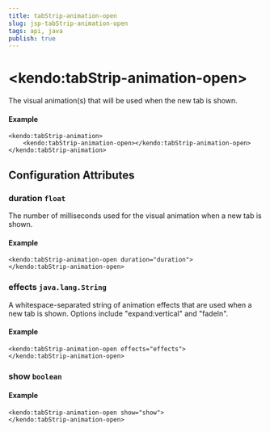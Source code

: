 ```yaml
---
title: tabStrip-animation-open
slug: jsp-tabStrip-animation-open
tags: api, java
publish: true
---
```


# \<kendo:tabStrip-animation-open\>

The visual animation(s) that will be used when the new tab is shown.

#### Example
    <kendo:tabStrip-animation>
        <kendo:tabStrip-animation-open></kendo:tabStrip-animation-open>
    </kendo:tabStrip-animation>

## Configuration Attributes

### duration `float`

The number of milliseconds used for the visual animation when a new tab is shown.

#### Example
    <kendo:tabStrip-animation-open duration="duration">
    </kendo:tabStrip-animation-open>

### effects `java.lang.String`

A whitespace-separated string of animation effects that are used when a new tab is shown. Options include
"expand:vertical" and "fadeIn".

#### Example
    <kendo:tabStrip-animation-open effects="effects">
    </kendo:tabStrip-animation-open>

### show `boolean`



#### Example
    <kendo:tabStrip-animation-open show="show">
    </kendo:tabStrip-animation-open>


